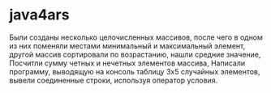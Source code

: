 # java4ars
Были созданы несколько целочисленных массивов, после чего в одном из них поменяли местами минимальный и максимальный элемент,
другой массив сортировали по возрастанию, нашли средние значение, Посчитли
сумму четных и нечетных элементов массива, Написали программу, выводящую на консоль таблицу 3х5
случайных элементов, вывели соединенные строки, используя оператор условия.
